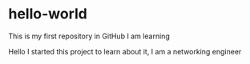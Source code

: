 # hello-world
This is my first repository in GitHub I am learning

Hello I started this project to learn about it, I am a networking engineer
